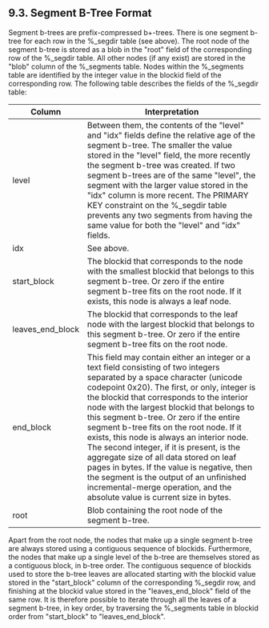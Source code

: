 ## 9\.3\. Segment B\-Tree Format



 Segment b\-trees are prefix\-compressed b\+\-trees. There is one segment b\-tree
 for each row in the %\_segdir table (see above). The root node of the segment
 b\-tree is stored as a blob in the "root" field of the corresponding row
 of the %\_segdir table. All other nodes (if any exist) are stored in the
 "blob" column of the %\_segments table. Nodes within the %\_segments table are
 identified by the integer value in the blockid field of the corresponding
 row. The following table describes the fields of the %\_segdir table:





| Column | Interpretation |
| --- | --- |
| level | Between them, the contents of the "level" and "idx" fields define the  relative age of the segment b\-tree. The smaller the value stored in the  "level" field, the more recently the segment b\-tree was created. If two  segment b\-trees are of the same "level", the segment with the larger  value stored in the "idx" column is more recent. The PRIMARY KEY constraint  on the %\_segdir table prevents any two segments from having the same value  for both the "level" and "idx" fields. |
| idx | See above. |
| start\_block | The blockid that corresponds to the node with the smallest blockid that  belongs to this segment b\-tree. Or zero if the entire segment b\-tree  fits on the root node. If it exists, this node is always a leaf node. |
| leaves\_end\_block | The blockid that corresponds to the leaf node with the largest blockid  that belongs to this segment b\-tree. Or zero if the entire segment b\-tree  fits on the root node. |
| end\_block | This field may contain either an integer or a text field consisting of  two integers separated by a space character (unicode codepoint 0x20\).   The first, or only, integer is the blockid that corresponds to the interior  node with the largest blockid that belongs to this segment b\-tree. Or zero  if the entire segment b\-tree fits on the root node. If it exists, this node  is always an interior node.   The second integer, if it is present, is the aggregate size of all data  stored on leaf pages in bytes. If the value is negative, then the segment  is the output of an unfinished incremental\-merge operation, and the  absolute value is current size in bytes. |
| root | Blob containing the root node of the segment b\-tree. |



 Apart from the root node, the nodes that make up a single segment b\-tree are
 always stored using a contiguous sequence of blockids. Furthermore, the
 nodes that make up a single level of the b\-tree are themselves stored as
 a contiguous block, in b\-tree order. The contiguous sequence of blockids
 used to store the b\-tree leaves are allocated starting with the blockid
 value stored in the "start\_block" column of the corresponding %\_segdir row,
 and finishing at the blockid value stored in the "leaves\_end\_block"
 field of the same row. It is therefore possible to iterate through all the
 leaves of a segment b\-tree, in key order, by traversing the %\_segments
 table in blockid order from "start\_block" to "leaves\_end\_block".



